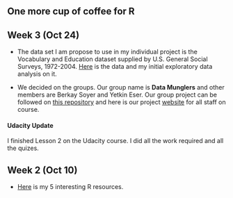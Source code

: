 ## One more cup of coffee for R 

## Week 3 (Oct 24)

+ The data set I am propose to use in my individual project is the Vocabulary and Education dataset supplied by U.S. General Social Surveys, 1972-2004. [Here](files/Assignment2.html) is the data and my initial exploratory data analysis on it.

+ We decided on the groups. Our group name is **Data Munglers** and other members are Berkay Soyer and Yetkin Eser. Our group project can be followed on [this repository](https://github.com/MEF-BDA503/gpj-datamunglers-2)
and here is our project [website](https://mef-bda503.github.io/gpj-datamunglers-2/) for all staff on course.

#### Udacity Update 
  I finished Lesson 2 on the Udacity course. I did all the work required and all the quizes. 

## Week 2 (Oct 10)

+ [Here](files/example_homework_1_vs2.html) is my 5 interesting R resources. 
